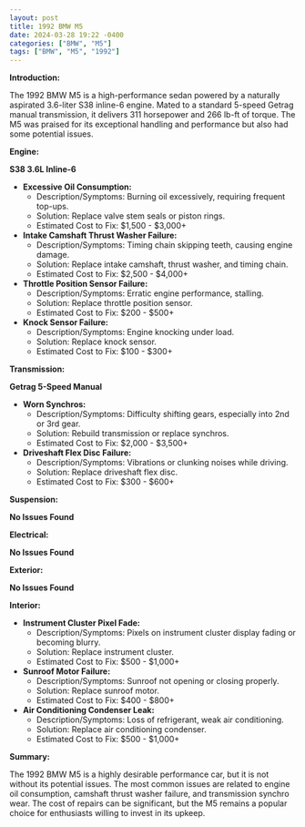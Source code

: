 ```yaml
---
layout: post
title: 1992 BMW M5
date: 2024-03-28 19:22 -0400
categories: ["BMW", "M5"]
tags: ["BMW", "M5", "1992"]
---
```

**Introduction:**

The 1992 BMW M5 is a high-performance sedan powered by a naturally aspirated 3.6-liter S38 inline-6 engine. Mated to a standard 5-speed Getrag manual transmission, it delivers 311 horsepower and 266 lb-ft of torque. The M5 was praised for its exceptional handling and performance but also had some potential issues.

**Engine:**

**S38 3.6L Inline-6**

- **Excessive Oil Consumption:**
    - Description/Symptoms: Burning oil excessively, requiring frequent top-ups.
    - Solution: Replace valve stem seals or piston rings.
    - Estimated Cost to Fix: $1,500 - $3,000+
- **Intake Camshaft Thrust Washer Failure:**
    - Description/Symptoms: Timing chain skipping teeth, causing engine damage.
    - Solution: Replace intake camshaft, thrust washer, and timing chain.
    - Estimated Cost to Fix: $2,500 - $4,000+
- **Throttle Position Sensor Failure:**
    - Description/Symptoms: Erratic engine performance, stalling.
    - Solution: Replace throttle position sensor.
    - Estimated Cost to Fix: $200 - $500+
- **Knock Sensor Failure:**
    - Description/Symptoms: Engine knocking under load.
    - Solution: Replace knock sensor.
    - Estimated Cost to Fix: $100 - $300+

**Transmission:**

**Getrag 5-Speed Manual**

- **Worn Synchros:**
    - Description/Symptoms: Difficulty shifting gears, especially into 2nd or 3rd gear.
    - Solution: Rebuild transmission or replace synchros.
    - Estimated Cost to Fix: $2,000 - $3,500+
- **Driveshaft Flex Disc Failure:**
    - Description/Symptoms: Vibrations or clunking noises while driving.
    - Solution: Replace driveshaft flex disc.
    - Estimated Cost to Fix: $300 - $600+

**Suspension:**

**No Issues Found**

**Electrical:**

**No Issues Found**

**Exterior:**

**No Issues Found**

**Interior:**

- **Instrument Cluster Pixel Fade:**
    - Description/Symptoms: Pixels on instrument cluster display fading or becoming blurry.
    - Solution: Replace instrument cluster.
    - Estimated Cost to Fix: $500 - $1,000+
- **Sunroof Motor Failure:**
    - Description/Symptoms: Sunroof not opening or closing properly.
    - Solution: Replace sunroof motor.
    - Estimated Cost to Fix: $400 - $800+
- **Air Conditioning Condenser Leak:**
    - Description/Symptoms: Loss of refrigerant, weak air conditioning.
    - Solution: Replace air conditioning condenser.
    - Estimated Cost to Fix: $500 - $1,000+

**Summary:**

The 1992 BMW M5 is a highly desirable performance car, but it is not without its potential issues. The most common issues are related to engine oil consumption, camshaft thrust washer failure, and transmission synchro wear. The cost of repairs can be significant, but the M5 remains a popular choice for enthusiasts willing to invest in its upkeep.
